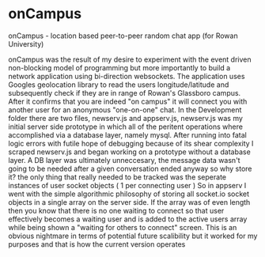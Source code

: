 onCampus
========

onCampus - location based peer-to-peer random chat app (for Rowan University)

onCampus was the result of my desire to experiment with the event driven non-blocking 
model of programming but more importantly to  build a network application using
bi-direction websockets. The application uses Googles geolocation library to
read the users longitude/latitude and subsequently check if they are in range
of Rowan's Glassboro campus. After it confirms that you are indeed "on campus"
it will connect you with another user for an anonymous "one-on-one" chat. In the
Development folder there are two files, newserv.js and appserv.js,  newserv.js was 
my initial server side prototype in which all of the peritent operations where 
accomplished via a database layer, namely mysql. After running into fatal 
logic errors with futile hope of debugging because of its shear complexity I scraped
newserv.js and began working on a prototype without a database layer. A DB layer was
ultimately unneccesary, the message data wasn't going to be needed after a given conversation
ended anyway so why store it? the only thing that really needed to be tracked was the seperate instances of
user socket objects ( 1 per connecting user ) So in appserv I went with the simple algorithmic philosophy of
storing all socket.io socket objects in a single array on the server side. If the array was of even length then you
know that there is no one waiting to connect so that user effectively becomes a waiting user and is added to the active 
users array while being shown a "waiting for others to connect" screen. This is an obvious nightmare in terms of potential 
future scalibility but it worked for my purposes and that is how the current version operates

